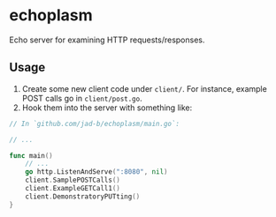 # echoplasm
Echo server for examining HTTP requests/responses.

## Usage
1. Create some new client code under `client/`. For instance, example POST calls go in `client/post.go`.
1. Hook them into the server with something like:
```Go
// In `github.com/jad-b/echoplasm/main.go`:

// ...

func main()
    // ...
    go http.ListenAndServe(":8080", nil)
    client.SamplePOSTCalls()
    client.ExampleGETCall1()
    client.DemonstratoryPUTting()
}
```
